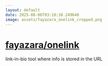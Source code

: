 ```yaml
---
layout: default
date: 2025-08-06T03:10:10.249648
image: assets/fayazara_onelink_cropped.png
---
```


# [fayazara/onelink](https://github.com/fayazara/onelink)

link-in-bio tool where info is stored in the URL
